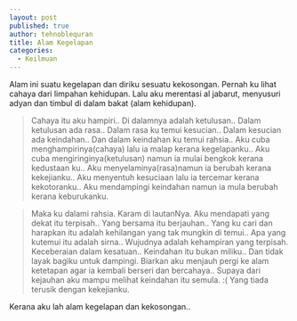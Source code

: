 ```yaml
---
layout: post
published: true
author: tehnoblequran
title: Alam Kegelapan
categories:
  - Keilmuan
---
```

Alam ini suatu kegelapan dan diriku sesuatu kekosongan. Pernah ku lihat cahaya dari limpahan kehidupan. Lalu aku merentasi al jabarut, menyusuri adyan dan timbul di dalam bakat (alam kehidupan).

> Cahaya itu aku hampiri..
Di dalamnya adalah ketulusan..
Dalam ketulusan ada rasa..  Dalam rasa ku temui  kesucian..
Dalam kesucian ada keindahan..
Dan dalam keindahan ku temui rahsia..
Aku cuba menghampirinya(cahaya) lalu ia malap kerana kegelapanku..
Aku cuba mengiringinya(ketulusan) namun ia mulai bengkok kerana kedustaan ku..
Aku  menyelaminya(rasa)namun ia berubah kerana kekejianku..
Aku menyentuh kesuciaan lalu ia tercemar kerana kekotoranku..
Aku mendampingi keindahan namun ia mula berubah kerana keburukanku.

> Maka ku dalami rahsia. Karam di lautanNya. Aku mendapati yang dekat itu terpisah..
Yang bersama itu berjauhan..
Yang ku cari dan harapkan itu adalah kehilangan yang tak mungkin di temui..
Apa yang kutemui itu adalah sirna..
Wujudnya adalah kehampiran yang terpisah. Keceberaian dalam kesatuan..
Keindahan itu bukan miliku..
Dan tidak layak bagiku untuk dampingi. Biarkan aku menjauh pergi ke alam ketetapan agar ia kembali berseri dan bercahaya..
Supaya dari kejauhan aku mampu melihat keindahan itu semula. :(
Yang tiada terusik dengan kekejianku.

Kerana aku lah alam kegelapan dan kekosongan..
